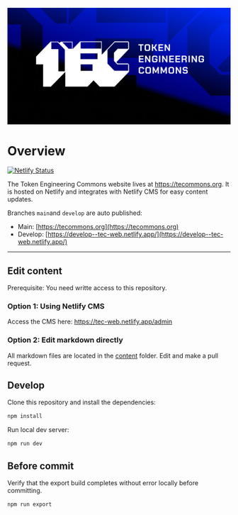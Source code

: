 ![alt text](./public/images/Share.jpg)

# Overview

[![Netlify Status](https://api.netlify.com/api/v1/badges/98f84bec-ade9-412b-bcb4-9920ee05bf63/deploy-status)](https://app.netlify.com/sites/tec-web/deploys)

The Token Engineering Commons website lives at https://tecommons.org. It is hosted on Netlify and integrates with Netlify CMS for easy content updates.

Branches `main`and `develop` are auto published:
-   Main: [https://tecommons.org](https://tecommons.org)
-   Develop: [https://develop--tec-web.netlify.app/](https://develop--tec-web.netlify.app/)

---

## Edit content

Prerequisite: You need writte access to this repository.

### Option 1: Using Netlify CMS

Access the CMS here: https://tec-web.netlify.app/admin

### Option 2: Edit markdown directly

All markdown files are located in the [content](./content) folder. Edit and make a pull request.

## Develop

Clone this repository and install the dependencies:

```sh
npm install
```

Run local dev server:

```sh
npm run dev
```

## Before commit

Verify that the export build completes without error locally before committing.

```sh
npm run export
```
